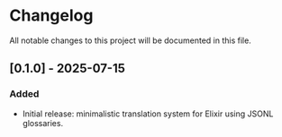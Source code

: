 # Changelog

All notable changes to this project will be documented in this file.

## [0.1.0] - 2025-07-15
### Added
- Initial release: minimalistic translation system for Elixir using JSONL glossaries. 
